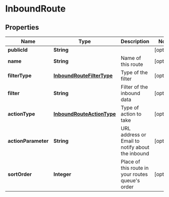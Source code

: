

# InboundRoute

## Properties

Name | Type | Description | Notes
------------ | ------------- | ------------- | -------------
**publicId** | **String** |  |  [optional]
**name** | **String** | Name of this route |  [optional]
**filterType** | [**InboundRouteFilterType**](InboundRouteFilterType.md) | Type of the filter |  [optional]
**filter** | **String** | Filter of the inbound data |  [optional]
**actionType** | [**InboundRouteActionType**](InboundRouteActionType.md) | Type of action to take |  [optional]
**actionParameter** | **String** | URL address or Email to notify about the inbound |  [optional]
**sortOrder** | **Integer** | Place of this route in your routes queue&#39;s order |  [optional]



